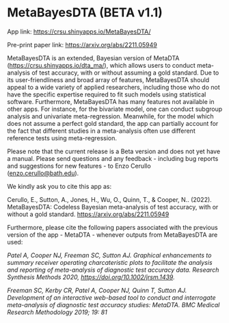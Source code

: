 # MetaBayesDTA (BETA v1.1)

App link: https://crsu.shinyapps.io/MetaBayesDTA/

Pre-print paper link:  https://arxiv.org/abs/2211.05949

MetaBayesDTA is an extended, Bayesian version of MetaDTA 
(https://crsu.shinyapps.io/dta_ma/), which allows users to conduct meta-analysis of test accuracy, with or without assuming a gold standard. Due to its user-friendliness and broad array of features, MetaBayesDTA should appeal to a wide variety of applied researchers, including those who do not have the specific expertise required to fit such models using statistical software. Furthermore, MetaBayesDTA has many features not available in other apps. For instance, for the bivariate model, one can conduct subgroup analysis and univariate meta-regression. Meanwhile, for the model which does not assume a perfect gold standard, the app can partially account for the fact that different studies in a meta-analysis often use different reference tests using meta-regression. 

 
Please note that the current release is a Beta version and does not yet have a manual. Please send questions and any feedback - including bug reports and suggestions for new features - to Enzo Cerullo (enzo.cerullo@bath.edu). 

 
We kindly ask you to cite this app as:

Cerullo, E., Sutton, A., Jones, H., Wu, O., Quinn, T., & Cooper, N.. (2022). MetaBayesDTA: Codeless Bayesian meta-analysis of test accuracy, with or without a gold standard. https://arxiv.org/abs/2211.05949


Furthermore, please cite the following papers associated with the previous version of the app - MetaDTA - whenever outputs from MetaBayesDTA are used:

_Patel A, Cooper NJ, Freeman SC, Sutton AJ. Graphical enhancements to summary receiver operating charcateristic plots to facilitate the analysis and reporting of meta-analysis of diagnostic test accuracy data. Research Synthesis Methods 2020, https://doi.org/10.1002/jrsm.1439._

_Freeman SC, Kerby CR, Patel A, Cooper NJ, Quinn T, Sutton AJ. Development of an interactive web-based tool to conduct and interrogate meta-analysis of diagnostic test accuracy studies: MetaDTA. BMC Medical Research Methodology 2019; 19: 81_
